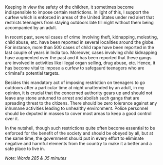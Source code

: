 Keeping in view the safety of the children, it sometimes become indispensible to impose certain restrictions. In light of this, I support the curfew which is enforced in areas of the United States under red alert that restricts teenagers from staying outdoors late till night without them being accompanied by an adult.  

In recent past, several cases of crime involving theft, kidnapping, molesting, child abuse, etc. have been reported in several localities around the globe. For instance, more than 500 cases of child rape have been reported in the last couple of years in India too. Moreover, cases involving child kidnapping have augmented over the past and it has been reported that these gangs are involved in activities like illegal organ selling, drug abuse, etc. Hence, it has become vital to impose a curfew to safegaurd teenagers who are criminal's potential targets.

Besides this mandatory act of imposing restriction on teenagers to go outdoors after a particular time at night unattended by an adult, in my opinion, it is crucial that the concerned authority gears up and should not leave any stone unturned to arrest and abolish such gangs that are spreading threat to the citizens. There should be zero tolerance against any inhumane activities leading to unhealthy environment. Police personnel should be deputed in masses to cover most areas to keep a good control over it.  

In the nutshell, though such restrictions quite often become essential to be enforced for the benefit of the society and should be obeyed by all, but at the same time, the government should put in every effort to eliminate negative and harmful elements from the country to make it a better and a safe place to live in.

*Note: Words 285 & 35 minutes*
